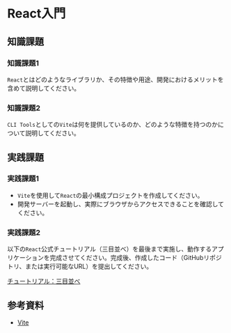 # React入門

## 知識課題

### 知識課題1

`React`とはどのようなライブラリか、その特徴や用途、開発におけるメリットを含めて説明してください。

### 知識課題2

`CLI Tools`としての`Vite`は何を提供しているのか、どのような特徴を持つのかについて説明してください。

## 実践課題

### 実践課題1

- `Vite`を使用して`React`の最小構成プロジェクトを作成してください。
- 開発サーバーを起動し、実際にブラウザからアクセスできることを確認してください。

### 実践課題2

以下の`React`公式チュートリアル（三目並べ）を最後まで実施し、動作するアプリケーションを完成させてください。完成後、作成したコード（GitHubリポジトリ、または実行可能なURL）を提出してください。

[チュートリアル：三目並べ](https://ja.react.dev/learn/tutorial-tic-tac-toe)

## 参考資料

- [Vite](https://vite.dev/)
